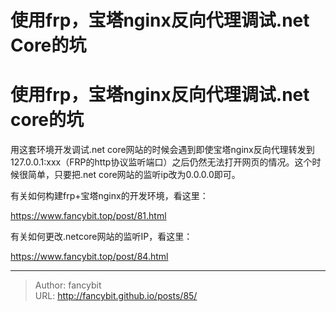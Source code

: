 # 使用frp，宝塔nginx反向代理调试.net Core的坑

<div class="header"><h1 class="single-title animate__animated animate__pulse animate__faster">使用frp，宝塔nginx反向代理调试.net core的坑</h1></div>

<div class="content" id="content"><p>用这套环境开发调试.net core网站的时候会遇到即使宝塔nginx反向代理转发到127.0.0.1:xxx（FRP的http协议监听端口）之后仍然无法打开网页的情况。这个时候很简单，只要把.net core网站的监听ip改为0.0.0.0即可。</p><p>有关如何构建frp+宝塔nginx的开发环境，看这里：</p><p><a href="https://www.fancybit.top/post/81.html" target="_blank" rel="external nofollow noopener noreferrer">https://www.fancybit.top/post/81.html</a></p><p>有关如何更改.netcore网站的监听IP，看这里：</p><p><a href="https://www.fancybit.top/post/84.html" target="_blank" rel="external nofollow noopener noreferrer">https://www.fancybit.top/post/84.html</a></p><!-- raw HTML omitted --></div>



---

> Author: fancybit  
> URL: http://fancybit.github.io/posts/85/  

